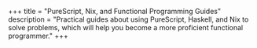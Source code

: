 +++
title = "PureScript, Nix, and Functional Programming Guides"
description = "Practical guides about using PureScript, Haskell, and Nix to solve problems, which will help you become a more proficient functional programmer."
+++
